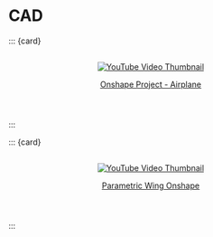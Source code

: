 # CAD

::: {card}
<div id=Vid-Link name="Vid-Link" style="padding: 15px 15px 40px 15px; text-align: center;">

<div class="bg-dark">

  <a href="https://www.youtube.com/watch?v=zIlWzUEOfOo" target="_blank" rel="noopener noreferrer">
    <img src="https://img.youtube.com/vi/zIlWzUEOfOo/maxresdefault.jpg" alt="YouTube Video Thumbnail" />
  </a>

  <u>[Onshape Project - Airplane](https://www.youtube.com/watch?v=zIlWzUEOfOo)</u>

</div>

</div>
:::



::: {card}
<div id=Vid-Link name="Vid-Link" style="padding: 15px 15px 40px 15px; text-align: center;">

<div class="bg-dark">

  <a href="https://www.youtube.com/watch?v=ytZVIfquMF4" target="_blank" rel="noopener noreferrer">
    <img src="https://img.youtube.com/vi/ytZVIfquMF4/maxresdefault.jpg" alt="YouTube Video Thumbnail" />
  </a>

  <u>[Parametric Wing Onshape](https://www.youtube.com/watch?v=ytZVIfquMF4)</u>

</div>

</div>
:::